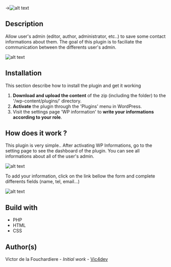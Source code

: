 ->![alt text](http://image.prntscr.com/image/ea5ec6d9800946a8bb2cc0358a913c30.png)

## Description

Allow user's admin (editor, author, administrator, etc..) to save some contact informations about them. The goal of this plugin is to faciliate the communication between the differents user's admin.

![alt text](http://image.prntscr.com/image/1aaaa2b9915a4c59990e2744f561f5b6.jpeg)

## Installation

This section describe how to install the plugin and get it working

1. __Download and upload the content__ of the zip (including the folder) to the '/wp-content/plugins/' directory.
2. __Activate__ the plugin through the 'Plugins' menu in WordPress.
3. Visit the settings page 'WP information' to __write your informations according to your role__.

## How does it work ?

This plugin is very simple.. After activating WP Informations, go to the setting page to see the dashboard of the plugin. You can see all informations about all of the user's admin. 

![alt text](http://image.prntscr.com/image/08e63b69ebe547e796d577a4aa633c6d.jpeg)

To add your information, click on the link bellow the form and complete differents fields (name, tel, email...)

![alt text](http://image.prntscr.com/image/6df79b013e9d4d56b64a971d497fc27f.jpeg)

## Build with 

* PHP 
* HTML
* CSS

## Author(s)

Victor de la Fouchardiere - *Initial work* - [Vic4dev](https://github.com/vic4dev)
